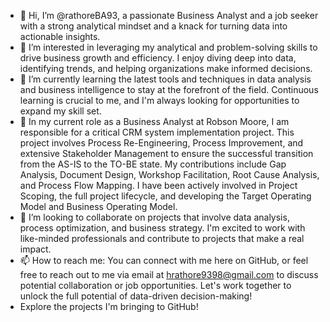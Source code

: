 - 👋 Hi, I’m @rathoreBA93, a passionate Business Analyst and a job seeker with a strong analytical mindset and a knack for turning data into actionable insights.
- 👀 I’m interested in leveraging my analytical and problem-solving skills to drive business growth and efficiency. I enjoy diving deep into data, identifying trends, and helping organizations make informed decisions.
- 🌱 I’m currently learning the latest tools and techniques in data analysis and business intelligence to stay at the forefront of the field. Continuous learning is crucial to me, and I'm always looking for opportunities to expand my skill set.
- 💼 In my current role as a Business Analyst at Robson Moore, I am responsible for a critical CRM system implementation project. This project involves Process Re-Engineering, Process Improvement, and extensive Stakeholder Management to ensure the successful transition from the AS-IS to the TO-BE state. My contributions include Gap Analysis, Document Design, Workshop Facilitation, Root Cause Analysis, and Process Flow Mapping. I have been actively involved in Project Scoping, the full project lifecycle, and developing the Target Operating Model and Business Operating Model.
- 💞️  I’m looking to collaborate on projects that involve data analysis, process optimization, and business strategy. I'm excited to work with like-minded professionals and contribute to projects that make a real impact. 
- 📫 How to reach me: You can connect with me here on GitHub, or feel free to reach out to me via email at hrathore9398@gmail.com to discuss potential collaboration or job opportunities. Let's work together to unlock the full potential of data-driven decision-making!
- Explore the projects I'm bringing to GitHub!

<!---
rathoreBA93/rathoreBA93 is a ✨ special ✨ repository because its `README.md` (this file) appears on your GitHub profile.
You can click the Preview link to take a look at your changes.
--->
